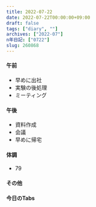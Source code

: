```yaml
---
title: 2022-07-22
date: 2022-07-22T00:00:00+09:00
draft: false
tags: ["diary", ""]
archives: ["2022-07"]
n年日記: ["0722"]
slug: 260868
---
```

#### 午前
- 早めに出社
- 実験の後処理
- ミーティング
#### 午後
- 資料作成
- 会議
- 早めに帰宅
#### 体調
- 79
#### その他
#### 今日のTabs